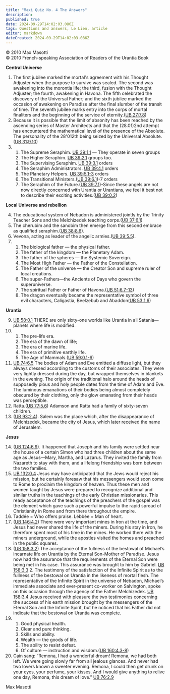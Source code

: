 ```yaml
---
title: "Maxi Quiz No. 4 The Answers"
description: 
published: true
date: 2024-09-29T14:02:03.086Z
tags: Questions and answers, Le Lien, article
editor: markdown
dateCreated: 2024-09-29T14:02:03.086Z
---
```


<p class="v-card v-sheet theme--light grey lighten-3 px-2">© 2010 Max Masotti<br>© 2010 French-speaking Association of Readers of the Urantia Book</p>


**Central Universe**

1. The first jubilee marked the mortal's agreement with his Thought Adjuster when the purpose to survive was sealed. The second was awakening into the morontia life; the third, fusion with the Thought Adjuster; the fourth, awakening in Havona. The fifth celebrated the discovery of the Universal Father; and the sixth jubilee marked the occasion of awakening on Paradise after the final slumber of the transit of time. The seventh jubilee marks entry into the corps of mortal finaliters and the beginning of the service of eternity.([UB 27:7.8](/en/The_Urantia_Book/27#p7_8))
2. Because it is possible that the limit of absonity has been reached by the ascending series of Master Architects and that the (28.01)2nd attempt has encountered the mathematical level of the presence of the Absolute. The personality of the 28'012th being seized by the Universal Absolute.([UB 31:9.10](/en/The_Urantia_Book/31#p9_10))
3.
	1. The Supreme Seraphim. [UB 39:1.1](/en/The_Urantia_Book/39#p1_1) — They operate in seven groups
	2. The Higher Seraphim. [UB 39:2.1](/en/The_Urantia_Book/39#p2_1) groups too.
	3. The Supervising Seraphim. [UB 39:3.1](/en/The_Urantia_Book/39#p3_1) orders
	4. The Seraphim Administrators. [UB 39:4.1](/en/The_Urantia_Book/39#p4_1) orders
	5. The Planetary Helpers. [UB 39:5.1-3](/en/The_Urantia_Book/39#p5_1) orders
	6. The Transitional Ministers.([UB 39:6.1](/en/The_Urantia_Book/39#p6_1))-7 orders
	7. The Seraphim of the Future.([UB 39:7.1](/en/The_Urantia_Book/39#p7_1))-Since these angels are not now directly concerned with Urantia or Urantians, we feel it best not to describe their exciting activities.([UB 39:0.2](/en/The_Urantia_Book/39#p0_2))

**Local Universe and rebellion**

4. The educational system of Nebadon is administered jointly by the Trinity Teacher Sons and the Melchizedek teaching corps.([UB 37:6.1](/en/The_Urantia_Book/37#p6_1))
5. The cherubim and the sanobim then emerge from this second embrace as qualified seraphim.([UB 38:8.6](/en/The_Urantia_Book/38#p8_6)).
6. Vevona, acting as leader of the angelic armies.([UB 39:5.5](/en/The_Urantia_Book/39#p5_5)).
7.
	1. The biological father — the physical father.
	2. The father of the kingdom — the Planetary Adam.
	3. The father of the spheres — the Systemic Sovereign.
	4. The Most High Father — the Father of the Constellation.
	5. The Father of the universe — the Creator Son and supreme ruler of local creations.
	6. The super-Fathers—the Ancients of Days who govern the superuniverse.
	7. The spiritual Father or Father of Havona.([UB 51:6.7-13](/en/The_Urantia_Book/51#p6_7))
	8. The dragon eventually became the representative symbol of three evil characters, Caligastia, Beelzebub and Abaddon([UB 53:1.6](/en/The_Urantia_Book/53#p1_6))

**Urantia**

9. [UB 58:0.1](/en/The_Urantia_Book/58#p0_1) THERE are only sixty-one worlds like Urantia in all Satania—planets where life is modified.
10.
	1. The pre-life era.
	2. The era of the dawn of life;
	3. The era of marine life.
	4. The era of primitive earthly life.
	5. The Age of Mammals.([UB 59:0.1-6](/en/The_Urantia_Book/59#p0_1))
11. [UB 74:6.5](/en/The_Urantia_Book/74#p6_5) The bodies of Adam and Eve emitted a diffuse light, but they always dressed according to the customs of their associates. They were very lightly dressed during the day, but wrapped themselves in blankets in the evening. The origin of the traditional halo around the heads of supposedly pious and holy people dates from the time of Adam and Eve. The luminous emanations of their bodies being almost completely obscured by their clothing, only the glow emanating from their heads was perceptible.
12. Ratta.([UB 77:5.6](/en/The_Urantia_Book/77#p5_6)) Adamson and Ratta had a family of sixty-seven children.
13. ([UB 93:2.4](/en/The_Urantia_Book/93#p2_4)). Salem was the place which, after the disappearance of Melchizedek, became the city of Jesus, which later received the name of Jerusalem.

**Jesus**

14. ([UB 124:6.9](/en/The_Urantia_Book/124#p6_9)). It happened that Joseph and his family were settled near the house of a certain Simon who had three children about the same age as Jesus—Mary, Martha, and Lazarus. They invited the family from Nazareth to stay with them, and a lifelong friendship was born between the two families.
15. [UB 132:0.4](/en/The_Urantia_Book/132#p0_4) Jesus may have anticipated that the Jews would reject his mission, but he certainly foresaw that his messengers would soon come to Rome to proclaim the kingdom of heaven. Thus these men and women taught by Jesus were prepared to recognize additional and similar truths in the teachings of the early Christian missionaries. This ready acceptance of the teachings of the preachers of the gospel was the element which gave such a powerful impulse to the rapid spread of Christianity in Rome and from there throughout the empire.
16. Taddée = Who offers praise. Lébbée = Man of heart.
17. ([UB 146:4.2](/en/The_Urantia_Book/146#p4_2)) There were very important mines in Iron at the time, and Jesus had never shared the life of the miners. During his stay in Iron, he therefore spent most of his time in the mines. He worked there with the miners underground, while the apostles visited the homes and preached in the public squares.
18. ([UB 158:3.2](/en/The_Urantia_Book/158#p3_2)) The acceptance of the fullness of the bestowal of Michael’s incarnate life on Urantia by the Eternal Son-Mother of Paradise. Jesus now had the assurance that the requirements of the Eternal Son were being met in his case. This assurance was brought to him by Gabriel. [UB 158:3.3](/en/The_Urantia_Book/158#p3_3) 2. The testimony of the satisfaction of the Infinite Spirit as to the fullness of the bestowal on Urantia in the likeness of mortal flesh. The representative of the Infinite Spirit in the universe of Nebadon, Michael’s immediate associate and ever-present co-worker on Salvington, spoke on this occasion through the agency of the Father Melchizedek. [UB 158:3.4](/en/The_Urantia_Book/158#p3_4) Jesus received with pleasure the two testimonies concerning the success of his earth mission brought by the messengers of the Eternal Son and the Infinite Spirit, but he noticed that his Father did not indicate that the bestowal on Urantia was complete.
19.
	1. Good physical health.
	2. Clear and pure thinking.
	3. Skills and ability.
	4. Wealth — the goods of life.
	5. The ability to resist defeat.
	6. Of culture — instruction and wisdom.([UB 160:4.3-8](/en/The_Urantia_Book/160#p4_3))
20. Cain sang: “Remona, I had a wonderful dream! Remona, we had both left. We were going slowly far from all jealous glances. And never had two lovers known a sweeter evening. Remona, I could then get drunk on your eyes, your perfume, your kisses. And I would give anything to relive one day, Remona, this dream of love.” [UB 76:2.9](/en/The_Urantia_Book/76#p2_9)

Max Masotti

